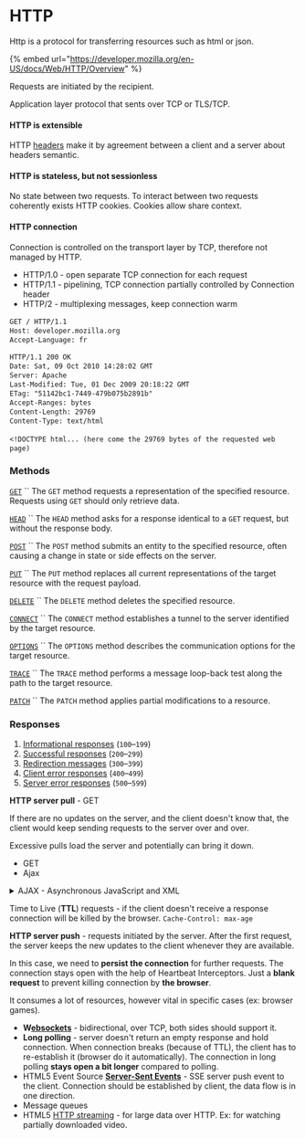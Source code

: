 # HTTP

Http is a protocol for transferring resources such as html or json.

{% embed url="https://developer.mozilla.org/en-US/docs/Web/HTTP/Overview" %}

Requests are initiated by the recipient.

Application layer protocol that sents over TCP or TLS/TCP.

#### HTTP is extensible

HTTP [headers](https://developer.mozilla.org/en-US/docs/Web/HTTP/Headers) make it by agreement between a client and a server about headers semantic.

#### HTTP is stateless, but not sessionless

No state between two requests. To interact between two requests coherently exists HTTP cookies. Cookies allow share context.

#### HTTP connection

Connection is controlled on the transport layer by TCP, therefore not managed by HTTP.&#x20;

* HTTP/1.0 - open separate TCP connection for each request
* HTTP/1.1 - pipelining, TCP connection partially controlled by Connection header
* HTTP/2 - multiplexing messages, keep connection warm

```
GET / HTTP/1.1
Host: developer.mozilla.org
Accept-Language: fr
```

```
HTTP/1.1 200 OK
Date: Sat, 09 Oct 2010 14:28:02 GMT
Server: Apache
Last-Modified: Tue, 01 Dec 2009 20:18:22 GMT
ETag: "51142bc1-7449-479b075b2891b"
Accept-Ranges: bytes
Content-Length: 29769
Content-Type: text/html

<!DOCTYPE html... (here come the 29769 bytes of the requested web page)
```

### Methods

[`GET`](https://developer.mozilla.org/en-US/docs/Web/HTTP/Methods/GET) `` The `GET` method requests a representation of the specified resource. Requests using `GET` should only retrieve data.

[`HEAD`](https://developer.mozilla.org/en-US/docs/Web/HTTP/Methods/HEAD) `` The `HEAD` method asks for a response identical to a `GET` request, but without the response body.

[`POST`](https://developer.mozilla.org/en-US/docs/Web/HTTP/Methods/POST) `` The `POST` method submits an entity to the specified resource, often causing a change in state or side effects on the server.

[`PUT`](https://developer.mozilla.org/en-US/docs/Web/HTTP/Methods/PUT) `` The `PUT` method replaces all current representations of the target resource with the request payload.

[`DELETE`](https://developer.mozilla.org/en-US/docs/Web/HTTP/Methods/DELETE) `` The `DELETE` method deletes the specified resource.

[`CONNECT`](https://developer.mozilla.org/en-US/docs/Web/HTTP/Methods/CONNECT) `` The `CONNECT` method establishes a tunnel to the server identified by the target resource.

[`OPTIONS`](https://developer.mozilla.org/en-US/docs/Web/HTTP/Methods/OPTIONS) `` The `OPTIONS` method describes the communication options for the target resource.

[`TRACE`](https://developer.mozilla.org/en-US/docs/Web/HTTP/Methods/TRACE) `` The `TRACE` method performs a message loop-back test along the path to the target resource.

[`PATCH`](https://developer.mozilla.org/en-US/docs/Web/HTTP/Methods/PATCH) `` The `PATCH` method applies partial modifications to a resource.

### Responses

1. [Informational responses](https://developer.mozilla.org/en-US/docs/Web/HTTP/Status#information\_responses) (`100`–`199`)
2. [Successful responses](https://developer.mozilla.org/en-US/docs/Web/HTTP/Status#successful\_responses) (`200`–`299`)
3. [Redirection messages](https://developer.mozilla.org/en-US/docs/Web/HTTP/Status#redirection\_messages) (`300`–`399`)
4. [Client error responses](https://developer.mozilla.org/en-US/docs/Web/HTTP/Status#client\_error\_responses) (`400`–`499`)
5. [Server error responses](https://developer.mozilla.org/en-US/docs/Web/HTTP/Status#server\_error\_responses) (`500`–`599`)



**HTTP server pull** - GET

If there are no updates on the server, and the client doesn't know that, the client would keep sending requests to the server over and over.

Excessive pulls load the server and potentially can bring it down.&#x20;

* GET
* Ajax

<details>

<summary>AJAX - Asynchronous JavaScript and XML</summary>

![](<../.gitbook/assets/image (13) (1).png>)

AJAX uses an _XMLHttpRequest_ object for sending the requests to the server which is built-in the browser and uses JavaScript to update the _HTML DOM_.

</details>

Time to Live (**TTL**) requests - if the client doesn't receive a response connection will be killed by the browser. `Cache-Control: max-age`

**HTTP server push** - requests initiated by the server. After the first request, the server keeps the new updates to the client whenever they are available.

In this case, we need to **persist the connection** for further requests. The connection stays open with the help of Heartbeat Interceptors. Just a **blank request** to prevent killing connection by **the browser**.

It consumes a lot of resources, however vital in specific cases (ex: browser games).

* **W**[**ebsockets**](websocket.md) - bidirectional, over TCP, both sides should support it.
* **Long polling** - server doesn't return an empty response and hold connection. When connection breaks (because of TTL), the client has to re-establish it (browser do it automatically). The connection in long polling **stays open a bit longer** compared to polling.
* HTML5 Event Source [**Server-Sent Events**](https://developer.mozilla.org/en-US/docs/Web/API/Server-sent\_events) - SSE server push event to the client. Connection should be established by client, the data flow is in one direction.
* Message queues
* HTML5 [HTTP streaming](https://developer.mozilla.org/en-US/docs/Web/API/Streams\_API/Concepts) - for large data over HTTP. Ex: for watching partially downloaded video.
